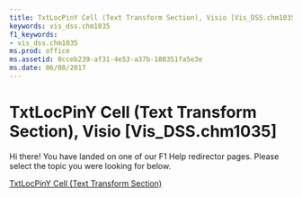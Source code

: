 ```yaml
---
title: TxtLocPinY Cell (Text Transform Section), Visio [Vis_DSS.chm1035]
keywords: vis_dss.chm1035
f1_keywords:
- vis_dss.chm1035
ms.prod: office
ms.assetid: 0cceb239-af31-4e53-a37b-188351fa5e3e
ms.date: 06/08/2017
---
```



# TxtLocPinY Cell (Text Transform Section), Visio [Vis_DSS.chm1035]

Hi there! You have landed on one of our F1 Help redirector pages. Please select the topic you were looking for below.

[TxtLocPinY Cell (Text Transform Section)](http://msdn.microsoft.com/library/3f46cfcf-7eac-4a37-e782-39f4e7f8fc43%28Office.15%29.aspx)

